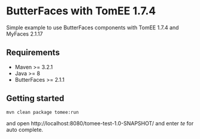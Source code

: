 # ButterFaces with TomEE 1.7.4

Simple example to use ButterFaces components with TomEE 1.7.4 and MyFaces 2.1.17

## Requirements
* Maven >= 3.2.1
* Java >= 8
* ButterFaces >= 2.1.1

## Getting started

```
mvn clean package tomee:run
```

and open http://localhost:8080/tomee-test-1.0-SNAPSHOT/ and enter *te* for auto complete. 